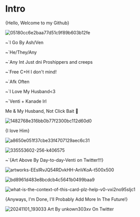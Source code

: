 # Intro

{Hello, Welcome to my Github}

![05180cc6e2baa77d51c9f89b603b12fe](https://github.com/user-attachments/assets/2b9bd430-0ee1-490c-ae15-0f2fc1b27fd2)

~`I Go By Ash/Ven

~`He/They/Any

~`Any Int Just dni Proshippers and creeps

~`Free C+H I don't mind!

~`Afk Often 

~`I Love My Husband<3

~`Venti + Kanade Irl

Me & My Husband, Not Click Bait 🩵

![1482768e316bb0b77f2300bc112d60d0](https://github.com/user-attachments/assets/d20e8d62-30e3-4595-b517-5f70c42a20d9)

{I love Him}

![a8650e051f37cbe33f4707129aec6c31](https://github.com/user-attachments/assets/acd06454-7cd5-4b8e-b244-d118d3caab50)

![335553602-256-k406575](https://github.com/user-attachments/assets/4e74ba87-5c15-4dcd-a271-c1c219eb783e)

~`{Art Above By Day-to-day-Venti on Twitter!!!}

![artworks-EEslRvJQ54RDvkHH-AnVKoA-t500x500](https://github.com/user-attachments/assets/85600128-e545-4cff-9fe1-9ec27c247758)

![bd8961d483e8bcdcb4c5641b0499baa9](https://github.com/user-attachments/assets/51d0cbf6-1a0b-4fcb-aec4-07f2ea34c75f)

![what-is-the-context-of-this-card-plz-help-v0-vxi2no95sljc1](https://github.com/user-attachments/assets/b5896c67-e048-46f6-8162-b89a91bb8c55)



{Anyways, I'm Done, I'll Probably Add More In The Future!}

![20241101_193033](https://github.com/user-attachments/assets/8346e7f9-cfce-4664-a43a-e5acfd743874)
Art By unkown303xv On Twitter 
